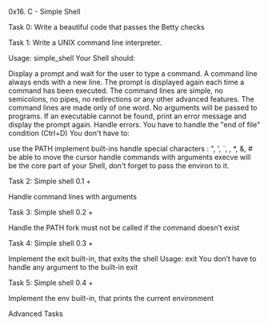 0x16. C - Simple Shell

Task 0:
Write a beautiful code that passes the Betty checks

Task 1:
Write a UNIX command line interpreter.

Usage: simple_shell
Your Shell should:

Display a prompt and wait for the user to type a command. A command line always ends with a new line.
The prompt is displayed again each time a command has been executed.
The command lines are simple, no semicolons, no pipes, no redirections or any other advanced features.
The command lines are made only of one word. No arguments will be passed to programs.
If an executable cannot be found, print an error message and display the prompt again.
Handle errors.
You have to handle the "end of file" condition (Ctrl+D)
You don't have to:

use the PATH
implement built-ins
handle special characters : ", ', `, \, *, &, #
be able to move the cursor
handle commands with arguments
execve will be the core part of your Shell, don't forget to pass the environ to it.

Task 2:
Simple shell 0.1 +

Handle command lines with arguments

Task 3:
Simple shell 0.2 +

Handle the PATH
fork must not be called if the command doesn’t exist

Task 4:
Simple shell 0.3 +

Implement the exit built-in, that exits the shell
Usage: exit
You don’t have to handle any argument to the built-in exit

Task 5:
Simple shell 0.4 +

Implement the env built-in, that prints the current environment



Advanced Tasks
